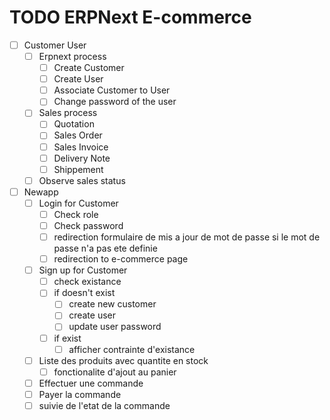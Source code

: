 # TODO ERPNext E-commerce

- [ ] Customer User
  - [ ] Erpnext process
    - [ ] Create Customer
    - [ ] Create User
    - [ ] Associate Customer to User
    - [ ] Change password of the user
  - [ ] Sales process
    - [ ] Quotation
    - [ ] Sales Order
    - [ ] Sales Invoice
    - [ ] Delivery Note
    - [ ] Shippement
  - [ ] Observe sales status
- [ ] Newapp
  - [ ] Login for Customer
    - [ ] Check role
    - [ ] Check password
    - [ ] redirection formulaire de mis a jour de mot de passe si le mot de passe n'a pas ete definie
    - [ ] redirection to e-commerce page
  - [ ] Sign up for Customer
    - [ ] check existance
    - [ ] if doesn't exist
      - [ ] create new customer
      - [ ] create user
      - [ ] update user password
    - [ ] if exist
      - [ ] afficher contrainte d'existance
  - [ ] Liste des produits avec quantite en stock
    - [ ] fonctionalite d'ajout au panier
  - [ ] Effectuer une commande
  - [ ] Payer la commande
  - [ ] suivie de l'etat de la commande
